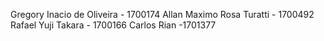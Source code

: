 Gregory Inacio de Oliveira - 1700174
Allan Maximo Rosa Turatti - 1700492 
Rafael Yuji Takara - 1700166 
Carlos Rian -1701377
